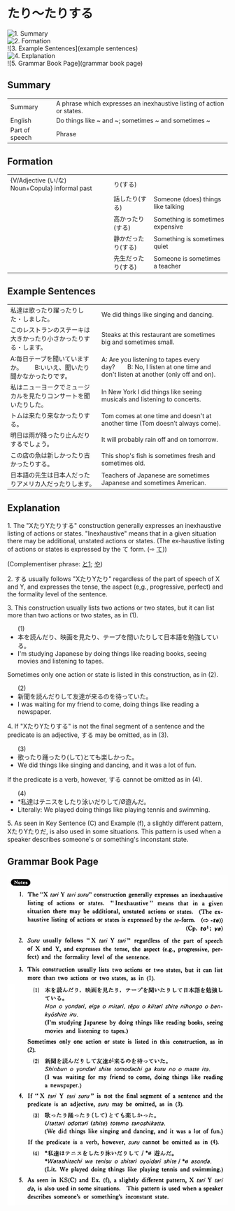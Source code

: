# たり～たりする

![1. Summary](summary)<br>
![2. Formation](formation)<br>
![3. Example Sentences](example sentences)<br>
![4. Explanation](explanation)<br>
![5. Grammar Book Page](grammar book page)<br>


## Summary

<table><tr>   <td>Summary</td>   <td>A phrase which expresses an inexhaustive listing of action or states.</td></tr><tr>   <td>English</td>   <td>Do things like ~ and ~; sometimes ~ and sometimes ~</td></tr><tr>   <td>Part of speech</td>   <td>Phrase</td></tr></table>

## Formation

<table class="table"> <tbody><tr class="tr head"> <td class="td"><span class="bold"><span>{V/Adjective (い/な) Noun+Copula} informal past</span></span></td> <td class="td"><span class="concept">り</span><span class="concept">(する)</span>  </td> <td class="td"><span>&nbsp;</span></td> </tr> <tr class="tr"> <td class="td"><span>&nbsp;</span></td> <td class="td"><span>話した<span class="concept">り</span></span><span class="concept">(する)</span>  </td> <td class="td"><span>Someone    (does) things like talking</span></td> </tr> <tr class="tr"> <td class="td"><span>&nbsp;</span></td> <td class="td"><span>高かった<span class="concept">り</span></span><span class="concept">(する)</span>  </td> <td class="td"><span>Something    is sometimes expensive</span></td> </tr> <tr class="tr"> <td class="td"><span>&nbsp;</span></td> <td class="td"><span>静かだった<span class="concept">り</span></span><span class="concept">(する)</span>  </td> <td class="td"><span>Something    is sometimes quiet</span></td> </tr> <tr class="tr"> <td class="td"><span>&nbsp;</span></td> <td class="td"><span>先生だった<span class="concept">り</span></span><span class="concept">(する)</span>  </td> <td class="td"><span>Someone    is sometimes a teacher</span></td> </tr></tbody></table>

## Example Sentences

<table><tr>   <td>私達は歌ったり躍ったりした・しました。</td>   <td>We did things like singing and dancing.</td></tr><tr>   <td>このレストランのステーキは大きかったり小さかったりする・します。</td>   <td>Steaks at this restaurant are sometimes big and sometimes small.</td></tr><tr>   <td>A:毎日テープを聞いていますか。  B:いいえ、聞いたり聞かなかったりです。</td>   <td>A: Are you listening to tapes every day?&emsp;&emsp;B: No, I listen at one time and don't listen at another (only off and on).</td></tr><tr>   <td>私はニューヨークでミュージカルを見たりコンサートを聞いたりした。</td>   <td>In New York I did things like seeing musicals and listening to concerts.</td></tr><tr>   <td>トムは来たり来なかったりする。</td>   <td>Tom comes at one time and doesn't at another time (Tom doesn’t always come).</td></tr><tr>   <td>明日は雨が降ったり止んだりするでしょう。</td>   <td>It will probably rain off and on tomorrow.</td></tr><tr>   <td>この店の魚は新しかったり古かったりする。</td>   <td>This shop's fish is sometimes fresh and sometimes old.</td></tr><tr>   <td>日本語の先生は日本人だったりアメリカ人だったりします。</td>   <td>Teachers of Japanese are sometimes Japanese and sometimes American.</td></tr></table>

## Explanation

<p>1. The "X<span class="cloze">たり</span>Y<span class="cloze">たりする</span>" construction generally expresses an inexhaustive listing of actions or states. "Inexhaustive" means that in a given situation there may be additional, unstated actions or states. (The ex-haustive listing of actions or states is expressed by the て form. (⇨ <a href="#㊦ て">て</a>))</p>  <p>(Complementiser phrase: <a href="#㊦ と (1)">と1</a>; <a href="#㊦ や">や</a>)</p>  <p>2. <span class="cloze">する</span> usually follows "X<span class="cloze">たり</span>Y<span class="cloze">たり</span>" regardless of the part of speech of X and Y, and expresses the tense, the aspect (e,g.,  progressive, perfect) and the formality level of the sentence.</p>  <p>3. This construction usually lists two actions or two states, but it can list more than two actions or two states, as in (1).</p>  <ul>(1) <li>本を読ん<span class="cloze">だり</span>、映画を見<span class="cloze">たり</span>、テープを間い<span class="cloze">たりして</span>日本語を勉強している。</li> <li>I'm studying Japanese by doing things like reading books, seeing movies and listening to tapes.</li> </ul>  <p>Sometimes only one action or state is listed in this construction, as in (2).</p>  <ul>(2) <li>新聞を読ん<span class="cloze">だりして</span>友達が来るのを待っていた。</li> <li>I was waiting for my friend to come, doing things like reading a newspaper.</li> </ul>  <p>4. If "X<span class="cloze">たり</span>Y<span class="cloze">たりする</span>" is not the final segment of a sentence and the predicate is an adjective, <span class="cloze">する</span> may be omitted, as in (3).</p>  <ul>(3) <li>歌っ<span class="cloze">たり</span>踊っ<span class="cloze">たり</span>(<span class="cloze">して</span>)とても楽しかった。</li> <li>We did things like singing and dancing, and it was a lot of fun.</li> </ul>  <p>If the predicate is a verb, however, <span class="cloze">する</span> cannot be omitted as in (4).</p>  <ul>(4) <li>*私達はテニスを<span class="cloze">したり</span>泳い<span class="cloze">だりして</span>/Ø遊んだ。</li> <li>Literally: We played doing things like playing tennis and swimming.</li> </ul>  <p>5. As seen in Key Sentence (C) and Example (f), a slightly different pattern, X<span class="cloze">たり</span>Y<span class="cloze">たり</span>だ, is also used in some situations. This pattern is used when a speaker describes someone's or something's inconstant state.</p>

## Grammar Book Page

![](../img/Basicたり～たりする.png)

